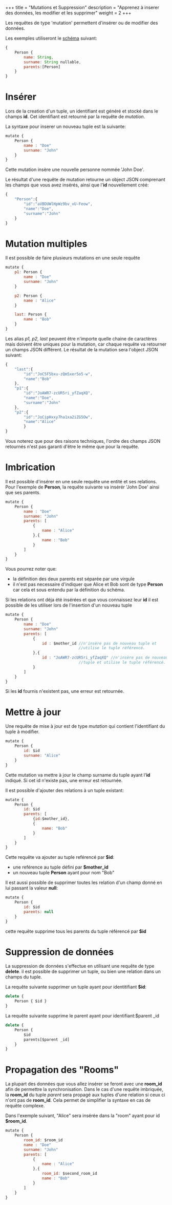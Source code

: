 +++
title = "Mutations et Suppression"
description = "Apprenez à inserer des données, les modifier et les supprimer"
weight = 2
+++

Les requêtes de type 'mutation' permettent d'insérer ou de modifier des données. 

Les exemples utiliseront le [schéma](@/learn/datamodel/schema.fr.md) suivant:
```js
{
    Person {
        name: String,
        surname: String nullable,
        parents:[Person]
    }
}
```

# Insérer
Lors de la creation d'un tuple, un identifiant est généré et stocké dans le champs **id**. Cet identifiant est retourné par la requête de *mutation*.

La syntaxe pour inserer un nouveau tuple est la suivante:
```js
mutate {
    Person {
        name : "Doe"
        surname: "John"
    }
}
```
Cette mutation insère une nouvelle personne nommée 'John Doe'.

Le résultat d'une requête de mutation retourne un object JSON comprenant les champs que vous avez insérés, ainsi que l'**id** nouvellement créé:
```js
{
    "Person":{
        "id":"aVBDUWlHpWz9bv_vU-Feow",
        "name":"Doe",
        "surname":"John"
    }
}
```


# Mutation multiples
Il est possible de faire plusieurs mutations en une seule requête
```js
mutate {
    p1: Person {
        name : "Doe"
        surname: "John"
    }

    p2: Person {
        name : "Alice"
    }

    last: Person {
        name : "Bob"
    }
}
```
Les alias *p1, p2, last* peuvent être n'importe quelle chaine de caractères mais doivent être uniques pour la mutation, car chaque requête va retourner un champs JSON différent. Le résultat de la mutation sera l'object JSON suivant:

```js
{
    "last":{
        "id":"JoC5F5bxu-zQm5xer5o5-w",
        "name":"Bob"
    },
    "p1":{
        "id":"JoAWR7-zcUR5ri_yfZaqXQ",
        "name":"Doe",
        "surname":"John"
    },
    "p2":{
        "id":"JoCipHxxy7ha1xa2iZG5Ow",
        "name":"Alice"
        }
}

```
Vous noterez que pour des raisons techniques, l'ordre des champs JSON retournés n'est pas garanti d'être le même que pour la requête.


# Imbrication 
Il est possible d'insérer en une seule requête une entité et ses relations. Pour l'exemple de **Person**, la requête suivante va insérér 'John Doe' ainsi que ses parents.
```js
mutate {
    Person {
        name : "Doe"
        surname: "John"
        parents: [
            {
                name : "Alice"
            },{
                name : "Bob"
            }
        ]
    }
}
```

Vous pourrez noter que:
- la définition des deux parents est séparée par une virgule
- il n'est pas necessaire d'indiquer que Alice et Bob sont de type **Person** car cela et sous entendu par la définition du schéma.

Si les relations ont déja été insérées et que vous connaissez leur **id** il est possible de les utiliser lors de l'insertion d'un nouveau tuple
```js
mutate {
    Person {
        name : "Doe"
        surname: "John"
        parents: [
            {
                id : $mother_id //n'insère pas de nouveau tuple et 
                                //utilise le tuple référencé.
            },{
                id : "JoAWR7-zcUR5ri_yfZaqXQ" //n'insère pas de nouveau 
                                //tuple et utilise le tuple référencé.
            }
        ]
    }
}
```
Si les **id** fournis n'existent pas, une erreur est retournée.

# Mettre à jour 
Une requête de mise à jour est de type *mutation* qui contient l'identifiant du tuple à modifier.

```js
mutate {
    Person {
        id: $id
        surname: "Alice"
    }
}
```
Cette mutation va mettre à jour le champ surname du tuple ayant l'**id** indiqué. Si cet id n'existe pas, une erreur est retournée.

Il est possible d'ajouter des relations à un tuple existant:
```js
mutate {
    Person {
        id: $id
        parents: [
            {id:$mother_id}, 
            {
                name: "Bob"
            }
        ]
    }
}
```
Cette requête va ajouter au tuple reférencé par **$id**:
- une reférence au tuple défini par **$mother_id**
- un nouveau tuple **Person** ayant pour nom "Bob"

Il est aussi possible de supprimer toutes les relation d'un champ donné en lui passant la valeur **null**:
```js
mutate {
    Person {
        id: $id
        parents: null
    }
}
```
cette requête supprime tous les parents du tuple référencé par **$id**


# Suppression de données
La suppression de données s'effectue en utilisant une requête de type **delete**.
il est possible de supprimer un tuple, ou bien une relation dans un champs du tuple.

La requête suivante supprimer un tuple ayant pour identitifiant **$id**:
```js 
delete {
    Person { $id }
}
```

La requête suivante supprime le parent ayant pour identifiant:$parent _id
```js 
delete {
    Person { 
        $id 
        parents[$parent _id]
    }
}
```


# Propagation des "Rooms"
La plupart des données que vous allez insérer se feront avec une **room_id** afin de permettre la synchronisation. Dans le cas d'une requête imbriquée, la **room_id** du tuple *parent* sera propagé aux tuples d'une relation si ceux ci n'ont pas de **room_id**. Cela permet de simplifier la syntaxe en cas de requête complexe.

Dans l'exemple suivant, "Alice" sera insérée dans la "room" ayant pour id **$room_id**.
```js
mutate {
    Person {
        room_id: $room_id
        name : "Doe"
        surname: "John"
        parents: [
            {
                name : "Alice"
            },{
                room_id: $second_room_id
                name : "Bob"
            }
        ]
    }
}
```
